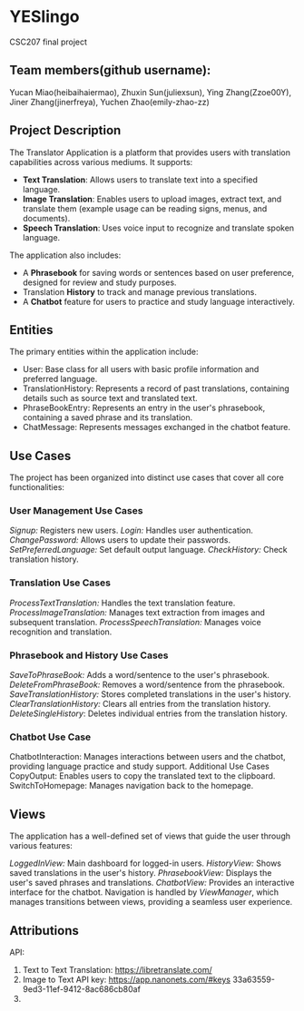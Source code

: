 # YESlingo
CSC207 final project

## Team members(github username):
Yucan Miao(heibaihaiermao),
Zhuxin Sun(juliexsun),
Ying Zhang(Zzoe00Y),
Jiner Zhang(jinerfreya),
Yuchen Zhao(emily-zhao-zz)

## Project Description

The Translator Application is a platform that provides users with translation capabilities across various mediums. It supports:
* **Text Translation**: Allows users to translate text into a specified language.
* **Image Translation**: Enables users to upload images, extract text, and translate them (example usage can be reading signs, menus, and documents).
* **Speech Translation**: Uses voice input to recognize and translate spoken language.

The application also includes:
* A **Phrasebook** for saving words or sentences based on user preference, designed for review and study purposes.
* Translation **History** to track and manage previous translations.
* A **Chatbot** feature for users to practice and study language interactively.


## Entities

The primary entities within the application include:
* User: Base class for all users with basic profile information and preferred language.
* TranslationHistory: Represents a record of past translations, containing details such as source text and translated text.
* PhraseBookEntry: Represents an entry in the user's phrasebook, containing a saved phrase and its translation.
* ChatMessage: Represents messages exchanged in the chatbot feature.

## Use Cases

The project has been organized into distinct use cases that cover all core functionalities:

### User Management Use Cases

_Signup:_ Registers new users.
_Login:_ Handles user authentication.
_ChangePassword:_ Allows users to update their passwords.
_SetPreferredLanguage:_ Set default output language.
_CheckHistory:_ Check translation history.

### Translation Use Cases

_ProcessTextTranslation:_ Handles the text translation feature.
_ProcessImageTranslation:_ Manages text extraction from images and subsequent translation.
_ProcessSpeechTranslation:_ Manages voice recognition and translation.

### Phrasebook and History Use Cases

_SaveToPhraseBook:_ Adds a word/sentence to the user's phrasebook.
_DeleteFromPhraseBook:_ Removes a word/sentence from the phrasebook.
_SaveTranslationHistory:_ Stores completed translations in the user's history.
_ClearTranslationHistory:_ Clears all entries from the translation history.
_DeleteSingleHistory_: Deletes individual entries from the translation history.

### Chatbot Use Case

ChatbotInteraction: Manages interactions between users and the chatbot, providing language practice and study support.
Additional Use Cases
CopyOutput: Enables users to copy the translated text to the clipboard.
SwitchToHomepage: Manages navigation back to the homepage.

## Views

The application has a well-defined set of views that guide the user through various features:

_LoggedInView:_ Main dashboard for logged-in users.
_HistoryView:_ Shows saved translations in the user's history.
_PhrasebookView:_ Displays the user's saved phrases and translations.
_ChatbotView:_ Provides an interactive interface for the chatbot.
Navigation is handled by _ViewManager_, which manages transitions between views, providing a seamless user experience.

## Attributions

API:
1. Text to Text Translation: https://libretranslate.com/
2. Image to Text API key: https://app.nanonets.com/#keys 33a63559-9ed3-11ef-9412-8ac686cb80af
3. 

